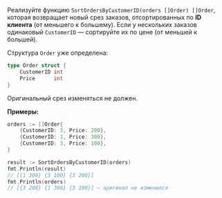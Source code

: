 Реализуйте функцию `SortOrdersByCustomerID(orders []Order) []Order`, которая возвращает новый срез заказов, отсортированных по **ID клиента** (от меньшего к большему). Если у нескольких заказов одинаковый `CustomerID` — сортируйте их по цене (от меньшей к большей).

Структура `Order` уже определена:

```go
type Order struct {
	CustomerID int
	Price      int
}
```

Оригинальный срез изменяться не должен.

**Примеры:**

```go
orders := []Order{
	{CustomerID: 3, Price: 200},
	{CustomerID: 1, Price: 300},
	{CustomerID: 3, Price: 100},
}

result := SortOrdersByCustomerID(orders)
fmt.Println(result)
// [{1 300} {3 100} {3 200}]
fmt.Println(orders)
// [{3 200} {1 300} {3 100}] — оригинал не изменился
```
